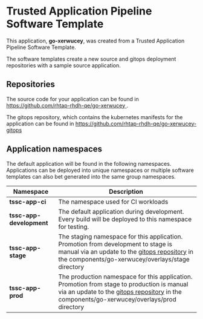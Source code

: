 # Trusted Application Pipeline Software Template

This application, **go-xerwucey**, was created from a Trusted Application Pipeline Software Template.

The software templates create a new source and gitops deployment repositories with a sample source application. 

## Repositories

The source code for your application can be found in [https://github.com/rhtap-rhdh-qe/go-xerwucey ](https://github.com/rhtap-rhdh-qe/go-xerwucey ).
 
The gitops repository, which contains the kubernetes manifests for the application can be found in 
[https://github.com/rhtap-rhdh-qe/go-xerwucey-gitops ](https://github.com/rhtap-rhdh-qe/go-xerwucey-gitops ) 

## Application namespaces 

The default application will be found in the following namespaces. Applications can be deployed into unique namespaces or multiple software templates can also bet generated into the same group namespaces.  

|  Namespace   |  Description   |  
| -------- | -------- |
| **tssc-app-ci** | The namespace used for CI workloads |
| **tssc-app-development** | The default application during development. Every build will be deployed to this namespace for testing. |
| **tssc-app-stage** | The staging namespace for this application. Promotion from development to stage is manual via an update to the [gitops repository](https://github.com/rhtap-rhdh-qe/go-xerwucey-gitops ) in the components/go-xerwucey/overlays/stage directory |
| **tssc-app-prod** | The production namespace for this application. Promotion from stage to production is manual via an update to the [gitops repository](https://github.com/rhtap-rhdh-qe/go-xerwucey-gitops ) in the components/go-xerwucey/overlays/prod directory |